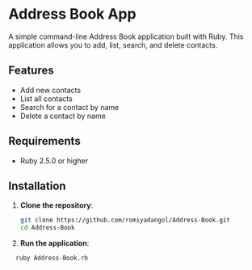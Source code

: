 # Address Book App

A simple command-line Address Book application built with Ruby. This application allows you to add, list, search, and delete contacts.

## Features

- Add new contacts
- List all contacts
- Search for a contact by name
- Delete a contact by name

## Requirements

- Ruby 2.5.0 or higher

## Installation

1. **Clone the repository**:

   ```bash
   git clone https://github.com/romiyadangol/Address-Book.git
   cd Address-Book
2. **Run the application**:

  ```bash
    ruby Address-Book.rb
